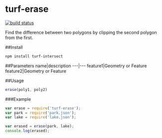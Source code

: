 turf-erase
===
[![build status](https://secure.travis-ci.org/Turfjs/turf-erase.png)](http://travis-ci.org/Turfjs/turf-erase)

Find the difference between two polygons by clipping the second polygon from the first.

##Install

```sh
npm install turf-intersect
```

##Parameters
name|description
---|---
feature1|Geometry or Feature
feature2|Geometry or Feature

##Usage

```js
erase(poly1, poly2)
```

###Example

```js
var erase = require('turf-erase');
var park = require('park.json');
var lake = require('lake.json');

var erased = erase(park, lake);
console.log(erased);
```
